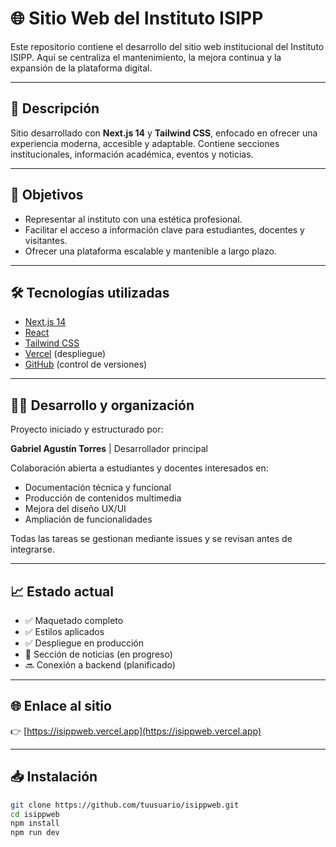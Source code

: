 # 🌐 Sitio Web del Instituto ISIPP

Este repositorio contiene el desarrollo del sitio web institucional del Instituto ISIPP. Aquí se centraliza el mantenimiento, la mejora continua y la expansión de la plataforma digital.

---

## 🚀 Descripción

Sitio desarrollado con **Next.js 14** y **Tailwind CSS**, enfocado en ofrecer una experiencia moderna, accesible y adaptable. Contiene secciones institucionales, información académica, eventos y noticias.

---

## 🎯 Objetivos

- Representar al instituto con una estética profesional.
- Facilitar el acceso a información clave para estudiantes, docentes y visitantes.
- Ofrecer una plataforma escalable y mantenible a largo plazo.

---

## 🛠️ Tecnologías utilizadas

- [Next.js 14](https://nextjs.org/)
- [React](https://reactjs.org/)
- [Tailwind CSS](https://tailwindcss.com/)
- [Vercel](https://vercel.com/) (despliegue)
- [GitHub](https://github.com/) (control de versiones)

---

## 👨‍💻 Desarrollo y organización

Proyecto iniciado y estructurado por:

**Gabriel Agustín Torres** | Desarrollador principal

Colaboración abierta a estudiantes y docentes interesados en:

- Documentación técnica y funcional
- Producción de contenidos multimedia
- Mejora del diseño UX/UI
- Ampliación de funcionalidades

Todas las tareas se gestionan mediante issues y se revisan antes de integrarse.

---

## 📈 Estado actual

- ✅ Maquetado completo
- ✅ Estilos aplicados
- ✅ Despliegue en producción
- 🚧 Sección de noticias (en progreso)
- 🔜 Conexión a backend (planificado)

---

## 🌐 Enlace al sitio

👉 [https://isippweb.vercel.app](https://isippweb.vercel.app)

---

## 📥 Instalación

```bash
git clone https://github.com/tuusuario/isippweb.git
cd isippweb
npm install
npm run dev
